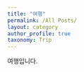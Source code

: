 ```yaml
---
title: "여행"
permalink: /All Posts/
layout: category
author_profile: true
taxonomy: Trip
---
```


여행입니다.
